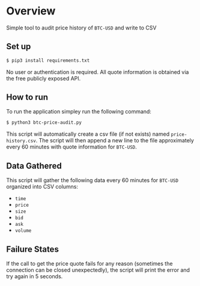 # Overview
Simple tool to audit price history of `BTC-USD` and write to CSV

## Set up

```bash
$ pip3 install requirements.txt
```

No user or authentication is required. All quote information is obtained via the free publicly exposed API.

## How to run

To run the application simpley run the following command:

```bash
$ python3 btc-price-audit.py
```

This script will automatically create a csv file (if not exists) named `price-history.csv`. The script will then append a new line to the file approximately every 60 minutes with quote information for `BTC-USD`.

## Data Gathered

This script will gather the following data every 60 minutes for `BTC-USD` organized into CSV columns:
* `time`
* `price`
* `size`
* `bid`
* `ask`
* `volume`

## Failure States

If the call to get the price quote fails for any reason (sometimes the connection can be closed unexpectedly), the script will print the error and try again in 5 seconds.
